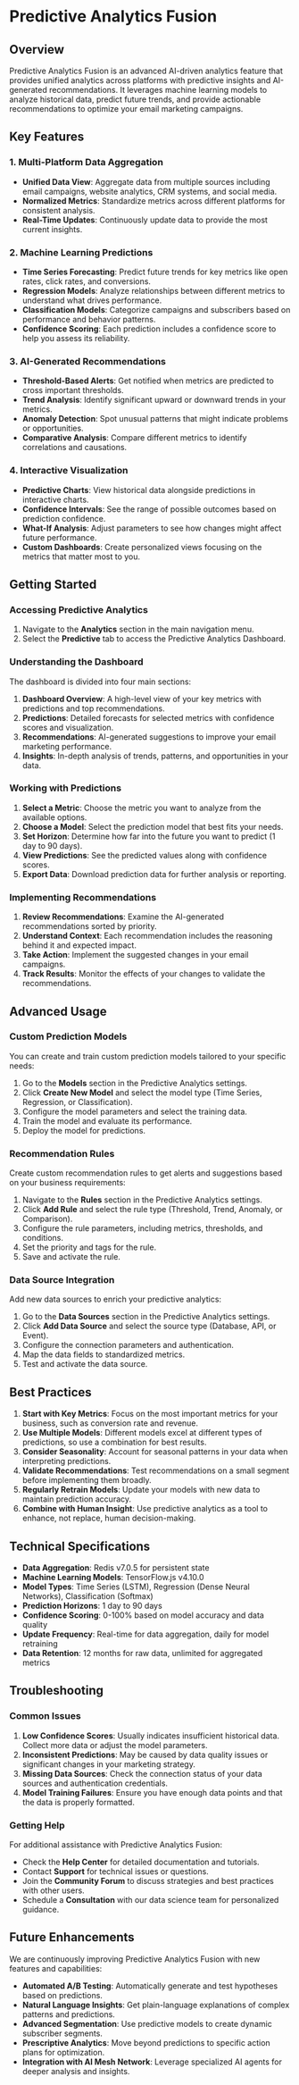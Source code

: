 # Predictive Analytics Fusion

## Overview

Predictive Analytics Fusion is an advanced AI-driven analytics feature that provides unified analytics across platforms with predictive insights and AI-generated recommendations. It leverages machine learning models to analyze historical data, predict future trends, and provide actionable recommendations to optimize your email marketing campaigns.

## Key Features

### 1. Multi-Platform Data Aggregation

- **Unified Data View**: Aggregate data from multiple sources including email campaigns, website analytics, CRM systems, and social media.
- **Normalized Metrics**: Standardize metrics across different platforms for consistent analysis.
- **Real-Time Updates**: Continuously update data to provide the most current insights.

### 2. Machine Learning Predictions

- **Time Series Forecasting**: Predict future trends for key metrics like open rates, click rates, and conversions.
- **Regression Models**: Analyze relationships between different metrics to understand what drives performance.
- **Classification Models**: Categorize campaigns and subscribers based on performance and behavior patterns.
- **Confidence Scoring**: Each prediction includes a confidence score to help you assess its reliability.

### 3. AI-Generated Recommendations

- **Threshold-Based Alerts**: Get notified when metrics are predicted to cross important thresholds.
- **Trend Analysis**: Identify significant upward or downward trends in your metrics.
- **Anomaly Detection**: Spot unusual patterns that might indicate problems or opportunities.
- **Comparative Analysis**: Compare different metrics to identify correlations and causations.

### 4. Interactive Visualization

- **Predictive Charts**: View historical data alongside predictions in interactive charts.
- **Confidence Intervals**: See the range of possible outcomes based on prediction confidence.
- **What-If Analysis**: Adjust parameters to see how changes might affect future performance.
- **Custom Dashboards**: Create personalized views focusing on the metrics that matter most to you.

## Getting Started

### Accessing Predictive Analytics

1. Navigate to the **Analytics** section in the main navigation menu.
2. Select the **Predictive** tab to access the Predictive Analytics Dashboard.

### Understanding the Dashboard

The dashboard is divided into four main sections:

1. **Dashboard Overview**: A high-level view of your key metrics with predictions and top recommendations.
2. **Predictions**: Detailed forecasts for selected metrics with confidence scores and visualization.
3. **Recommendations**: AI-generated suggestions to improve your email marketing performance.
4. **Insights**: In-depth analysis of trends, patterns, and opportunities in your data.

### Working with Predictions

1. **Select a Metric**: Choose the metric you want to analyze from the available options.
2. **Choose a Model**: Select the prediction model that best fits your needs.
3. **Set Horizon**: Determine how far into the future you want to predict (1 day to 90 days).
4. **View Predictions**: See the predicted values along with confidence scores.
5. **Export Data**: Download prediction data for further analysis or reporting.

### Implementing Recommendations

1. **Review Recommendations**: Examine the AI-generated recommendations sorted by priority.
2. **Understand Context**: Each recommendation includes the reasoning behind it and expected impact.
3. **Take Action**: Implement the suggested changes in your email campaigns.
4. **Track Results**: Monitor the effects of your changes to validate the recommendations.

## Advanced Usage

### Custom Prediction Models

You can create and train custom prediction models tailored to your specific needs:

1. Go to the **Models** section in the Predictive Analytics settings.
2. Click **Create New Model** and select the model type (Time Series, Regression, or Classification).
3. Configure the model parameters and select the training data.
4. Train the model and evaluate its performance.
5. Deploy the model for predictions.

### Recommendation Rules

Create custom recommendation rules to get alerts and suggestions based on your business requirements:

1. Navigate to the **Rules** section in the Predictive Analytics settings.
2. Click **Add Rule** and select the rule type (Threshold, Trend, Anomaly, or Comparison).
3. Configure the rule parameters, including metrics, thresholds, and conditions.
4. Set the priority and tags for the rule.
5. Save and activate the rule.

### Data Source Integration

Add new data sources to enrich your predictive analytics:

1. Go to the **Data Sources** section in the Predictive Analytics settings.
2. Click **Add Data Source** and select the source type (Database, API, or Event).
3. Configure the connection parameters and authentication.
4. Map the data fields to standardized metrics.
5. Test and activate the data source.

## Best Practices

1. **Start with Key Metrics**: Focus on the most important metrics for your business, such as conversion rate and revenue.
2. **Use Multiple Models**: Different models excel at different types of predictions, so use a combination for best results.
3. **Consider Seasonality**: Account for seasonal patterns in your data when interpreting predictions.
4. **Validate Recommendations**: Test recommendations on a small segment before implementing them broadly.
5. **Regularly Retrain Models**: Update your models with new data to maintain prediction accuracy.
6. **Combine with Human Insight**: Use predictive analytics as a tool to enhance, not replace, human decision-making.

## Technical Specifications

- **Data Aggregation**: Redis v7.0.5 for persistent state
- **Machine Learning Models**: TensorFlow.js v4.10.0
- **Model Types**: Time Series (LSTM), Regression (Dense Neural Networks), Classification (Softmax)
- **Prediction Horizons**: 1 day to 90 days
- **Confidence Scoring**: 0-100% based on model accuracy and data quality
- **Update Frequency**: Real-time for data aggregation, daily for model retraining
- **Data Retention**: 12 months for raw data, unlimited for aggregated metrics

## Troubleshooting

### Common Issues

1. **Low Confidence Scores**: Usually indicates insufficient historical data. Collect more data or adjust the model parameters.
2. **Inconsistent Predictions**: May be caused by data quality issues or significant changes in your marketing strategy.
3. **Missing Data Sources**: Check the connection status of your data sources and authentication credentials.
4. **Model Training Failures**: Ensure you have enough data points and that the data is properly formatted.

### Getting Help

For additional assistance with Predictive Analytics Fusion:

- Check the **Help Center** for detailed documentation and tutorials.
- Contact **Support** for technical issues or questions.
- Join the **Community Forum** to discuss strategies and best practices with other users.
- Schedule a **Consultation** with our data science team for personalized guidance.

## Future Enhancements

We are continuously improving Predictive Analytics Fusion with new features and capabilities:

- **Automated A/B Testing**: Automatically generate and test hypotheses based on predictions.
- **Natural Language Insights**: Get plain-language explanations of complex patterns and predictions.
- **Advanced Segmentation**: Use predictive models to create dynamic subscriber segments.
- **Prescriptive Analytics**: Move beyond predictions to specific action plans for optimization.
- **Integration with AI Mesh Network**: Leverage specialized AI agents for deeper analysis and insights.
